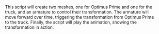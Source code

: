 This script will create two meshes, one for Optimus Prime and one for the truck, 
and an armature to control their transformation. The armature will move forward over time, 
triggering the transformation from Optimus Prime to the truck. Finally, the script will play the animation, 
showing the transformation in action.
